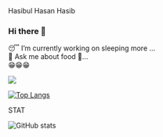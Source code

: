 <html>
 
<body>
Hasibul Hasan Hasib

### Hi there 👋 <br>
😴 I’m currently working on sleeping more ...<br>
💬 Ask me about food 🥫... <br>
😁😁😁<br>


![](https://komarev.com/ghpvc/?username=IKSopnil&color=dc143c)

 [![Top Langs](https://github-readme-stats.vercel.app/api/top-langs/?username=Hasibul-Hasan-Hasib&layout=compact)](https://github.com/anuraghazra/github-readme-stats)

STAT 


  ![ GitHub stats](https://github-readme-stats.vercel.app/api?username=Hasibul-Hasan-Hasib&show_icons=true&theme=radical)

<!--
IKSopnil/IKSopnil is a ✨ special ✨ repository because its README.md (this file) appears on your GitHub profile.

Here are some ideas to get you started:

- 🔭 I’m currently working on ...
- 🌱 I’m currently learning ...
- 👯 I’m looking to collaborate on ...
- 🤔 I’m looking for help with ...
- 💬 Ask me about ...
- 📫 How to reach me: ...
- 😄 Pronouns: ...
- ⚡ Fun fact: ...
-->
</body>
</html>
